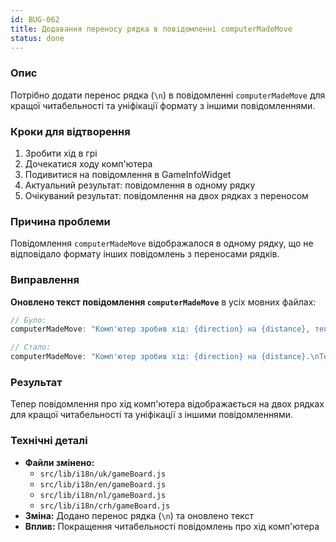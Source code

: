 ```yaml
---
id: BUG-062
title: Додавання переносу рядка в повідомленні computerMadeMove
status: done
---
```


### Опис

Потрібно додати перенос рядка (`\n`) в повідомленні `computerMadeMove` для кращої читабельності та уніфікації формату з іншими повідомленнями.

### Кроки для відтворення

1. Зробити хід в грі
2. Дочекатися ходу комп'ютера
3. Подивитися на повідомлення в GameInfoWidget
4. Актуальний результат: повідомлення в одному рядку
5. Очікуваний результат: повідомлення на двох рядках з переносом

### Причина проблеми

Повідомлення `computerMadeMove` відображалося в одному рядку, що не відповідало формату інших повідомлень з переносами рядків.

### Виправлення

**Оновлено текст повідомлення `computerMadeMove`** в усіх мовних файлах:

```javascript
// Було:
computerMadeMove: "Комп'ютер зробив хід: {direction} на {distance}, тепер ваша черга"

// Стало:
computerMadeMove: "Комп'ютер зробив хід: {direction} на {distance}.\nТепер ваша черга робити хід"
```

### Результат

Тепер повідомлення про хід комп'ютера відображається на двох рядках для кращої читабельності та уніфікації з іншими повідомленнями.

### Технічні деталі

- **Файли змінено:** 
  - `src/lib/i18n/uk/gameBoard.js`
  - `src/lib/i18n/en/gameBoard.js`
  - `src/lib/i18n/nl/gameBoard.js`
  - `src/lib/i18n/crh/gameBoard.js`
- **Зміна:** Додано перенос рядка (`\n`) та оновлено текст
- **Вплив:** Покращення читабельності повідомлень про хід комп'ютера 